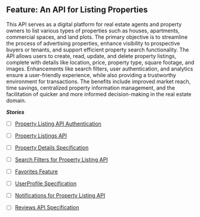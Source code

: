 ## Feature: An API for Listing Properties
This API serves as a digital platform for real estate agents and property owners to list various types of properties such as houses, apartments, commercial spaces, and land plots. The primary objective is to streamline the process of advertising properties, enhance visibility to prospective buyers or tenants, and support efficient property search functionality. The API allows users to create, read, update, and delete property listings, complete with details like location, price, property type, square footage, and images. Enhancements like search filters, user authentication, and analytics ensure a user-friendly experience, while also providing a trustworthy environment for transactions. The benefits include improved market reach, time savings, centralized property information management, and the facilitation of quicker and more informed decision-making in the real estate domain.

***Stories***
- [ ] [Property Listing API Authentication](https://github.com/rollymaduk/new-gitunion-single-test/issues/4)
- [ ] [Property Listings API](https://github.com/rollymaduk/new-gitunion-single-test/issues/5)
- [ ] [Property Details Specification](https://github.com/rollymaduk/new-gitunion-single-test/issues/6)
- [ ] [Search Filters for Property Listing API](https://github.com/rollymaduk/new-gitunion-single-test/issues/7)
- [ ] [Favorites Feature](https://github.com/rollymaduk/new-gitunion-single-test/issues/8)
- [ ] [UserProfile Specification](https://github.com/rollymaduk/new-gitunion-single-test/issues/9)
- [ ] [Notifications for Property Listing API](https://github.com/rollymaduk/new-gitunion-single-test/issues/10)
- [ ] [Reviews API Specification](https://github.com/rollymaduk/new-gitunion-single-test/issues/11)


